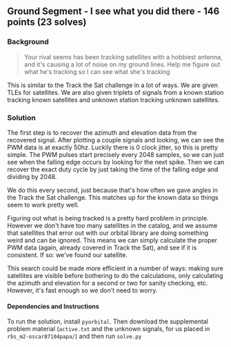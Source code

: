 ## Ground Segment - I see what you did there - 146 points (23 solves)

### Background

> Your rival seems has been tracking satellites with a hobbiest antenna, and it's causing a lot of noise on my ground lines. Help me figure out what he's tracking so I can see what she's tracking

This is similar to the Track the Sat challenge in a lot of ways. We are given TLEs for satellites. We are also given triplets of signals from a known station tracking known satellites and unknown station tracking unknown satellites.

### Solution

The first step is to recover the azimuth and elevation data from the recovered signal. After plotting a couple signals and looking, we can see the PWM data is at exactly 50hz. Luckily there is 0 clock jitter, so this is pretty simple. The PWM pulses start precisely every 2048 samples, so we can just see when the falling edge occurs by looking for the next spike. Then we can recover the exact duty cycle by just taking the time of the falling edge and dividing by 2048.

We do this every second, just because that's how often we gave angles in the Track the Sat challenge. This matches up for the known data so things seem to work pretty well.

Figuring out what is being tracked is a pretty hard problem in principle. However we don't have too many satellites in the catalog, and we assume that satellites that error out with our orbital library are doing something weird and can be ignored. This means we can simply calculate the proper PWM data (again, already covered in Track the Sat), and see if it is consistent. If so: we've found our satellite.

This search could be made more efficient in a number of ways: making sure satellites are visible before bothering to do the calculations, only calculating the azimuth and elevation for a second or two for sanity checking, etc. However, it's fast enough so we don't need to worry.


#### Dependencies and Instructions

To run the solution, install `pyorbital`. Then download the supplemental problem material (`active.txt` and the unknown signals, for us placed in `rbs_m2-oscar87104papa/`) and then run `solve.py`

